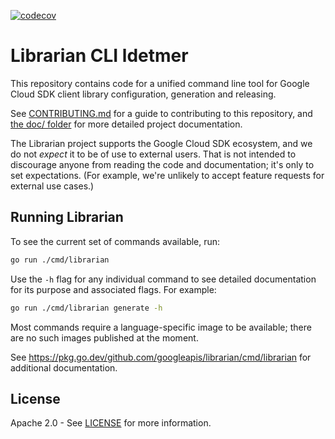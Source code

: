 [![codecov](https://codecov.io/github/googleapis/librarian/graph/badge.svg?token=33d3L7Y0gN)](https://codecov.io/github/googleapis/librarian)
# Librarian CLI ldetmer

This repository contains code for a unified command line tool for
Google Cloud SDK client library configuration, generation and releasing.

See [CONTRIBUTING.md](CONTRIBUTING.md) for a guide to contributing to this repository,
and [the doc/ folder](doc/) for more detailed project documentation.

The Librarian project supports the Google Cloud SDK ecosystem, and
we do not *expect* it to be of use to external users. That is not
intended to discourage anyone from reading the code and documentation;
it's only to set expectations. (For example, we're unlikely to accept
feature requests for external use cases.)

## Running Librarian

To see the current set of commands available, run:

```sh
go run ./cmd/librarian
```

Use the `-h` flag for any individual command to see detailed
documentation for its purpose and associated flags. For example:

```sh
go run ./cmd/librarian generate -h
```

Most commands require a language-specific image to be available;
there are no such images published at the moment.

See https://pkg.go.dev/github.com/googleapis/librarian/cmd/librarian for
additional documentation.

## License

Apache 2.0 - See [LICENSE] for more information.

[contributing]: CONTRIBUTING.md
[license]: LICENSE
